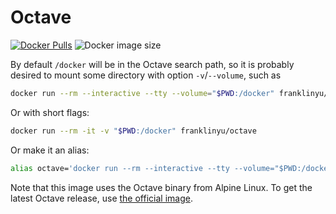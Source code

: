 # Octave

[![Docker Pulls](https://img.shields.io/docker/pulls/franklinyu/octave.svg)](https://hub.docker.com/r/franklinyu/octave)
![Docker image size](https://img.shields.io/docker/image-size/franklinyu/octave/latest)

By default `/docker` will be in the Octave search path, so it is probably
desired to mount some directory with option `-v`/`--volume`, such as

```sh
docker run --rm --interactive --tty --volume="$PWD:/docker" franklinyu/octave
```

Or with short flags:

```sh
docker run --rm -it -v "$PWD:/docker" franklinyu/octave
```

Or make it an alias:

```sh
alias octave='docker run --rm --interactive --tty --volume="$PWD:/docker" franklinyu/octave'
```

Note that this image uses the Octave binary from Alpine Linux. To get the latest
Octave release, use
[the official image](https://hub.docker.com/r/gnuoctave/octave).
